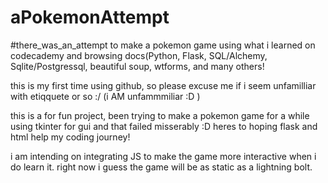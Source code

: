 # aPokemonAttempt
#there_was_an_attempt to make a pokemon game using what i learned on codecademy and browsing docs(Python, Flask, SQL/Alchemy, Sqlite/Postgressql, beautiful soup, wtforms, and many others!

this is my first time using github, so please excuse me if i seem unfamilliar with etiqquete or so :/ (i AM unfammmiliar :D )

this is a for fun project, been trying to make a pokemon game for a while using tkinter for gui and that failed misserably :D heres to hoping flask and html help my coding journey!

i am intending on integrating JS to make the game more interactive when i do learn it. right now i guess the game will be as static as a lightning bolt.
